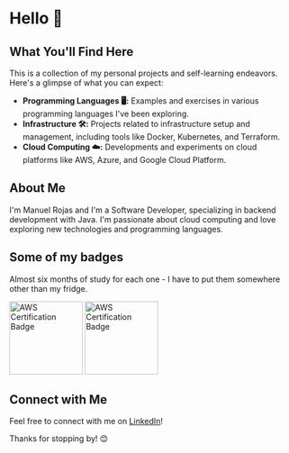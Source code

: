 # Hello 👋

## What You'll Find Here

This is a collection of my personal projects and self-learning endeavors. Here's a glimpse of what you can expect:

- **Programming Languages 🖥️:** Examples and exercises in various programming languages I've been exploring.
- **Infrastructure 🛠️:** Projects related to infrastructure setup and management, including tools like Docker, Kubernetes, and Terraform.
- **Cloud Computing ☁️:** Developments and experiments on cloud platforms like AWS, Azure, and Google Cloud Platform.

## About Me

I'm Manuel Rojas and I'm a Software Developer, specializing in backend development with Java. I'm passionate about cloud computing and love exploring new technologies and programming languages.

## Some of my badges

Almost six months of study for each one - I have to put them somewhere other than my fridge.

<div>
    <a href="https://www.credly.com/badges/d43656c0-91fc-4a1c-80c4-cc632a84e629/linked_in_profile"><img src="https://d1.awsstatic.com/training-and-certification/certification-badges/AWS-Certified-Cloud-Practitioner_badge.634f8a21af2e0e956ed8905a72366146ba22b74c.png" alt="AWS Certification Badge" width="130" height="130"></a>
     <a href="https://www.credly.com/badges/3893be77-eb46-45e6-bba3-e9d25d4f6f2a/linked_in_profile" target="_blank"><img src="https://d1.awsstatic.com/training-and-certification/certification-badges/AWS-Certified-Solutions-Architect-Associate_badge.3419559c682629072f1eb968d59dea0741772c0f.png" alt="AWS Certification Badge" width="130" height="130"></a>
</div>

## Connect with Me

Feel free to connect with me on [LinkedIn](https://www.linkedin.com/in/manuel-rojas-ramos)!

Thanks for stopping by! 😊
